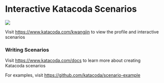 # Interactive Katacoda Scenarios

[![](http://shields.katacoda.com/katacoda/kwangjin/count.svg)](https://www.katacoda.com/kwangjin "Get your profile on Katacoda.com")

Visit https://www.katacoda.com/kwangjin to view the profile and interactive scenarios

### Writing Scenarios
Visit https://www.katacoda.com/docs to learn more about creating Katacoda scenarios

For examples, visit https://github.com/katacoda/scenario-example
